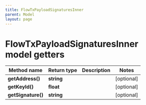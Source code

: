 ```yaml
---
title: FlowTxPayloadSignaturesInner
parent: Model
layout: page
---
```


# FlowTxPayloadSignaturesInner model getters

Method name | Return type | Description | Notes
------------ | ------------- | ------------- | -------------
**getAddress()** | **string** |  | [optional]
**getKeyId()** | **float** |  | [optional]
**getSignature()** | **string** |  | [optional]

